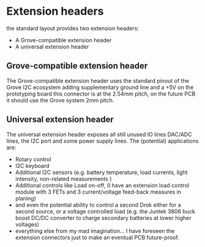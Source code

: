 # Extension headers

the standard layout provides two extension headers:
- A Grove-compatible extension header
- A universal extension header

## Grove-compatible extension header
The Grove-compatible extension header uses the standard pinout of the Grove I2C ecosystem adding supplementary ground line and a +5V
on the prototyping board this connector is at the 2.54mm pitch, on the future PCB it should use the Grove system 2mm pitch.

## Universal extension header
The universal extension header exposes all still unused IO lines DAC/ADC lines, the I2C port and some power supply lines.
The (potential) applications are: 
- Rotary control
- I2C keyboard
- Additional I2C sensors (e.g. battery temperature, load currents, light intensity, non-related measurements )
- Additional controls like Load on-off, (I have an extension load control module with 3 FETs and 3 current/voltage feed-back measures in planing)
- and even the potential ability to control a second Drok either for a second source, or a voltage controlled load (e.g. the Juntek 3806 buck boost DC/DC  converter to charge secondary batteries at lower higher voltages)
- everything else from my mad imagination...
I have foreseen the extension connectors just to make an eventual PCB future-proof.
